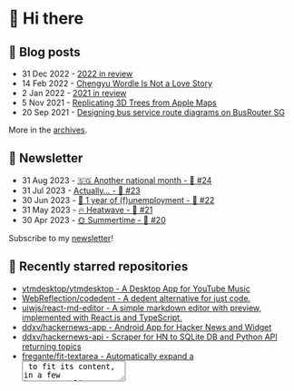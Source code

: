# 👋 Hi there

## 📝 Blog posts

<!-- feed start -->
- 31 Dec 2022 - [2022 in review](https://cheeaun.com/blog/2022/12/2022-in-review/)
- 14 Feb 2022 - [Chengyu Wordle Is Not a Love Story](https://cheeaun.com/blog/2022/02/chengyu-wordle-is-not-a-love-story/)
- 2 Jan 2022 - [2021 in review](https://cheeaun.com/blog/2022/01/2021-in-review/)
- 5 Nov 2021 - [Replicating 3D Trees from Apple Maps](https://cheeaun.com/blog/2021/11/replicating-3d-trees-apple-maps/)
- 20 Sep 2021 - [Designing bus service route diagrams on BusRouter SG](https://cheeaun.com/blog/2021/09/bus-service-route-diagrams-busrouter-sg/)
<!-- feed end -->

More in the [archives](https://cheeaun.com/blog/archives/).

## 📰 Newsletter

<!-- newsletter start -->
- 31 Aug 2023 - [🇸🇬 Another national month - 🥫 #24](https://cheeaun.substack.com/p/another-national-month-24)
- 31 Jul 2023 - [Actually… - 🥫 #23](https://cheeaun.substack.com/p/actually-23)
- 30 Jun 2023 - [🎂 1 year of (f)unemployment - 🥫 #22](https://cheeaun.substack.com/p/1-year-of-funemployment-22)
- 31 May 2023 - [🔥 Heatwave - 🥫 #21](https://cheeaun.substack.com/p/heatwave-21)
- 30 Apr 2023 - [🌞 Summertime - 🥫 #20](https://cheeaun.substack.com/p/summertime-20)
<!-- newsletter end -->

Subscribe to my [newsletter](https://cheeaun.substack.com/)!

## 🌟 Recently starred repositories

<!-- starred repos start -->
- [ytmdesktop/ytmdesktop - A Desktop App for YouTube Music](https://github.com/ytmdesktop/ytmdesktop)
- [WebReflection/codedent - A dedent alternative for just code.](https://github.com/WebReflection/codedent)
- [uiwjs/react-md-editor - A simple markdown editor with preview, implemented with React.js and TypeScript. ](https://github.com/uiwjs/react-md-editor)
- [ddxv/hackernews-app - Android App for Hacker News and Widget](https://github.com/ddxv/hackernews-app)
- [ddxv/hackernews-api - Scraper for HN to SQLite DB and Python API returning topics](https://github.com/ddxv/hackernews-api)
- [fregante/fit-textarea - Automatically expand a <textarea> to fit its content, in a few bytes](https://github.com/fregante/fit-textarea)
- [fregante/text-field-edit - Insert text in a <textarea> and <input> (supports Firefox and Undo)](https://github.com/fregante/text-field-edit)
- [fregante/indent-textarea - Add editor-like tab-to-indent functionality to <textarea>, in a few bytes](https://github.com/fregante/indent-textarea)
- [dahlia/iso639-1 - Type-safe ISO 639-1 language code (a.k.a. two-letter codes) for TypeScript](https://github.com/dahlia/iso639-1)
- [denoland/dnt - Deno to npm package build tool.](https://github.com/denoland/dnt)
- [polarsys/b612 - Eclipse B612](https://github.com/polarsys/b612)
- [nuejs/nuejs - Build user interfaces with 10x less code. Alternative to React, Vue, and Svelte](https://github.com/nuejs/nuejs)
- [WrathChaos/react-native-apple-card-views - Customizable and perfect clone of Apple, App Store Card Views for React Native.](https://github.com/WrathChaos/react-native-apple-card-views)
- [oddbird/css-anchor-positioning - Polyfill for CSS Anchor Positioning](https://github.com/oddbird/css-anchor-positioning)
- [infinitered/flame - Flame AI: CLI for Interactive AI-Powered React Native Upgrades](https://github.com/infinitered/flame)
<!-- starred repos end -->

See more of [my starred repos](https://github.com/stars/cheeaun/).
